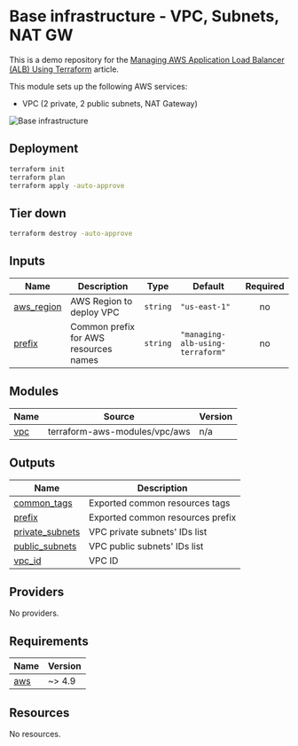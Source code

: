<!-- BEGIN_TF_DOCS -->

# Base infrastructure - VPC, Subnets, NAT GW

This is a demo repository for the [Managing AWS Application Load Balancer (ALB) Using Terraform](https://hands-on.cloud/managing-aws-application-load-balancer-alb-using-terraform/) article.

This module sets up the following AWS services:

* VPC (2 private, 2 public subnets, NAT Gateway)

![Base infrastructure](https://hands-on.cloud/wp-content/uploads/2022/04/Managing-AWS-Application-Load-Balancer-ALB-Using-Terraform-VPC-2048x1670.png)

## Deployment

```sh
terraform init
terraform plan
terraform apply -auto-approve
```

## Tier down

```sh
terraform destroy -auto-approve
```
## Inputs

| Name | Description | Type | Default | Required |
|------|-------------|------|---------|:--------:|
| <a name="input_aws_region"></a> [aws\_region](#input\_aws\_region) | AWS Region to deploy VPC | `string` | `"us-east-1"` | no |
| <a name="input_prefix"></a> [prefix](#input\_prefix) | Common prefix for AWS resources names | `string` | `"managing-alb-using-terraform"` | no |
## Modules

| Name | Source | Version |
|------|--------|---------|
| <a name="module_vpc"></a> [vpc](#module\_vpc) | terraform-aws-modules/vpc/aws | n/a |
## Outputs

| Name | Description |
|------|-------------|
| <a name="output_common_tags"></a> [common\_tags](#output\_common\_tags) | Exported common resources tags |
| <a name="output_prefix"></a> [prefix](#output\_prefix) | Exported common resources prefix |
| <a name="output_private_subnets"></a> [private\_subnets](#output\_private\_subnets) | VPC private subnets' IDs list |
| <a name="output_public_subnets"></a> [public\_subnets](#output\_public\_subnets) | VPC public subnets' IDs list |
| <a name="output_vpc_id"></a> [vpc\_id](#output\_vpc\_id) | VPC ID |
## Providers

No providers.
## Requirements

| Name | Version |
|------|---------|
| <a name="requirement_aws"></a> [aws](#requirement\_aws) | ~> 4.9 |
## Resources

No resources.

<!-- END_TF_DOCS -->
